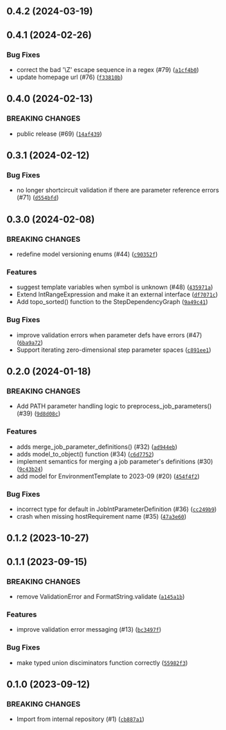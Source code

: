 ## 0.4.2 (2024-03-19)




## 0.4.1 (2024-02-26)



### Bug Fixes
* correct the bad &#39;\Z&#39; escape sequence in a regex (#79) ([`a1cf4b0`](https://github.com/OpenJobDescription/openjd-model-for-python/commit/a1cf4b00f8615592703a90433ef2fc019b421817))
* update homepage url (#76) ([`f33810b`](https://github.com/OpenJobDescription/openjd-model-for-python/commit/f33810bd735844d5539f16670302093682cbf5fa))

## 0.4.0 (2024-02-13)

### BREAKING CHANGES
* public release (#69) ([`14af439`](https://github.com/OpenJobDescription/openjd-model-for-python/commit/14af43964756718dfa1690562adf79d678a3627d))



## 0.3.1 (2024-02-12)



### Bug Fixes
* no longer shortcircuit validation if there are parameter reference errors (#71) ([`d554bfd`](https://github.com/OpenJobDescription/openjd-model-for-python/commit/d554bfd7a5b23ee04ff80b98dd7c1a1cbcfb5590))

## 0.3.0 (2024-02-08)

### BREAKING CHANGES
* redefine model versioning enums (#44) ([`c90352f`](https://github.com/OpenJobDescription/openjd-model-for-python/commit/c90352f43e155216cba564872148349066e3b356))

### Features
* suggest template variables when symbol is unknown (#48) ([`435971a`](https://github.com/OpenJobDescription/openjd-model-for-python/commit/435971ac240c5fedf1c24310e9a3f50d487abaf6))
* Extend IntRangeExpression and make it an external interface ([`df7071c`](https://github.com/OpenJobDescription/openjd-model-for-python/commit/df7071c4f81abc579d020ad5ed56a70b4a9d51b1))
* Add topo_sorted() function to the StepDependencyGraph ([`9a49c41`](https://github.com/OpenJobDescription/openjd-model-for-python/commit/9a49c417336b34670e95834630dfbf07956909c7))

### Bug Fixes
* improve validation errors when parameter defs have errors (#47) ([`6ba9a72`](https://github.com/OpenJobDescription/openjd-model-for-python/commit/6ba9a724b35c5cc4bab68a5d2e6f6e69fa3ed85a))
* Support iterating zero-dimensional step parameter spaces ([`c891ee1`](https://github.com/OpenJobDescription/openjd-model-for-python/commit/c891ee1d3feed627b707bc42a2628010e61e634c))

## 0.2.0 (2024-01-18)

### BREAKING CHANGES
* Add PATH parameter handling logic to preprocess_job_parameters() (#39) ([`9d8d08c`](https://github.com/OpenJobDescription/openjd-model-for-python/commit/9d8d08c44facc50d68b718c89cb6123b36605345))

### Features
* adds merge_job_parameter_definitions() (#32) ([`ad944eb`](https://github.com/OpenJobDescription/openjd-model-for-python/commit/ad944eb906abd4b6f2ca7f8a12b68f51653eda55))
* adds model_to_object() function (#34) ([`c6d7752`](https://github.com/OpenJobDescription/openjd-model-for-python/commit/c6d7752357a0fb93ea073612c33474d84d37d6c8))
* implement semantics for merging a job parameter&#39;s definitions (#30) ([`9c43b24`](https://github.com/OpenJobDescription/openjd-model-for-python/commit/9c43b241049c16896c1c3bebd30963e62f7f3987))
* add model for EnvironmentTemplate to 2023-09 (#20) ([`454f4f2`](https://github.com/OpenJobDescription/openjd-model-for-python/commit/454f4f25705657a6fd0e65a57f27968ea005cd1b))

### Bug Fixes
* incorrect type for default in JobIntParameterDefinition (#36) ([`cc249b9`](https://github.com/OpenJobDescription/openjd-model-for-python/commit/cc249b90cb743b9ed44daffd74a29e4805c01cee))
* crash when missing hostRequirement name (#35) ([`47a3e60`](https://github.com/OpenJobDescription/openjd-model-for-python/commit/47a3e60d5f51ddfe283a47a5a43f15dc8a4f5587))

## 0.1.2 (2023-10-27)




## 0.1.1 (2023-09-15)

### BREAKING CHANGES
* remove ValidationError and FormatString.validate ([`a145a1b`](https://github.com/OpenJobDescription/openjd-model-for-python/commit/a145a1ba018a3868229f183be8ba38927f6eab0a))

### Features
* improve validation error messaging (#13) ([`bc3497f`](https://github.com/OpenJobDescription/openjd-model-for-python/commit/bc3497f9ff2fb1cbf50e686e05f290092b2cda9d))

### Bug Fixes
* make typed union disciminators function correctly ([`55982f3`](https://github.com/OpenJobDescription/openjd-model-for-python/commit/55982f393e6e12c5b5f78f0ec1f59ce797d29770))

## 0.1.0 (2023-09-12)

### BREAKING CHANGES
* Import from internal repository (#1) ([`cb887a1`](https://github.com/OpenJobDescription/openjd-model-for-python/commit/cb887a16e27352959e2070182c58f3c0610b13fe))



